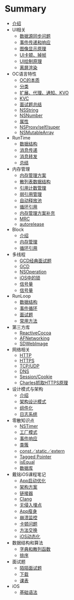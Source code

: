 # Summary

* [介绍](README.md)
* UI相关
  * [数据源同步问题](Chapter1/c1.md)
  * [事件传递和响应](Chapter1/c2.md)
  * [图像显示原理](Chapter1/c3.md)
  * [UI卡顿、掉帧](Chapter1/c4.md)
  * [UI绘制原理](Chapter1/c5.md)
  * [离屏渲染](Chapter1/c6.md)
* OC语言特性
  * [OC的本质](Chapter2/c1.md)
  * [分类](Chapter2/c2.md)
  * [扩展、代理、通知、KVO](Chapter2/c3.md)
  * [KVC](Chapter2/c4.md)
  * [面试题总结](Chapter2/c5.md)
  * [NSString](Chapter2/c6.md)
  * [NSNumber](Chapter2/c7.md)
  * [属性](Chapter2/c8.md)
  * [NSProxy/self/super](Chapter2/c9.md)
  * [NSMutableArray](Chapter2/c10.md)
* RunTime
  * [数据结构](Chapter3/c1.md)
  * [消息传递](Chapter3/c2.md)
  * [消息转发](Chapter3/c3.md)
  * [总结](Chapter3/c4.md)
* 内存管理
  * [内存管理方案](Chapter4/c1.md)
  * [散列表数据结构](Chapter4/c2.md)
  * [引用计数管理](Chapter4/c3.md)
  * [弱引用管理](Chapter4/c4.md)
  * [自动释放池](Chapter4/c5.md)
  * [循环引用](Chapter4/c6.md)
  * [内存管理方案补充](Chapter4/c7.md)
  * [MRC](Chapter4/c8.md)
  * [autorelease](Chapter4/c9.md)
* Block
  * [介绍](Chapter5/c1.md)
  * [内存管理](Chapter5/c2.md)
  * [循环引用](Chapter5/c3.md)
* 多线程
  * [GCD经典面试题](Chapter6/c1.md)
  * [GCD](Chapter6/c2.md)
  * [NSOperation](Chapter6/c3.md)
  * [iOS中的锁](Chapter6/c4.md)
  * [信号量](Chapter6/c5.md)
  * [信号量](Chapter6/c6.md)
* RunLoop
  * [数据结构](Chapter7/c1.md)
  * [事件循环](Chapter7/c2.md)
  * [面试题](Chapter7/c3.md)
  * [常用方法](Chapter7/c4.md)
* 第三方库
  * [ReactiveCocoa](Chapter8/c1.md)
  * [AFNetworking](Chapter8/c2.md)
  * [SDWebImage](Chapter8/c3.md)
* 网络相关
  * [HTTP](Chapter9/c1.md)
  * [HTTPS](Chapter9/c2.md)
  * [TCP/UDP](Chapter9/c3.md)
  * [DNS](Chapter9/c4.md)
  * [Session/Cookie](Chapter9/c5.md)
  * [Charles抓取HTTPS原理](Chapter9/c6.md)
* 设计模式与架构
  * [介绍](Chapter10/c1.md)
  * [架构设计模式](Chapter10/c2.md)
  * [组件化](Chapter10/c3.md)
  * [日志系统](Chapter10/c4.md)
* 零散知识点
  * [NSTimer](Chapter11/c1.md)
  * [工厂模式](Chapter11/c2.md)
  * [事件响应](Chapter11/c3.md)
  * [类簇](Chapter11/c4.md)
  * [const／static／extern](Chapter11/c5.md)
  * [Tagged Pointer](Chapter11/c6.md)
  * [isEqual](Chapter11/c7.md)
  * [数据库](Chapter11/c8.md)
* 戴铭iOS课程笔记
  * [App启动优化](Chapter12/c1.md)
  * [架构方案](Chapter12/c2.md)
  * [链接器](Chapter12/c3.md)
  * [Clang](Chapter12/c4.md)
  * [无侵入埋点](Chapter12/c5.md)
  * [App瘦身](Chapter12/c6.md)
  * [崩溃监控](Chapter12/c7.md)
  * [卡顿问题](Chapter12/c8.md)
  * [方法交换](Chapter12/c9.md)
  * [iOS动态化](Chapter12/c10.md)
* 数据结构和算法
  * [字典和散列函数](Chapter13/c1.md)
  * [排序](Chapter13/c2.md)
* 面试题
  * [陌陌面试题](Chapter14/c1.md)
  * [下载](Chapter14/c2.md)
  * [课表](Chapter14/c3.md)
* iOS
  * [基础语法](Chapter15/c1.md)

